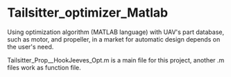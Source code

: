 # Tailsitter_optimizer_Matlab

Using optimization algorithm (MATLAB language) with UAV's part database, such as motor, and propeller, in a market for automatic design depends on the user's need.

Tailsitter_Prop__HookJeeves_Opt.m is a main file for this project, another .m files work as function file.
